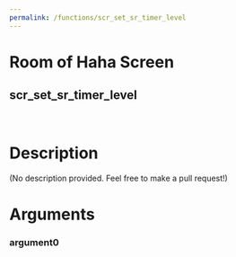 ```yaml
---
permalink: /functions/scr_set_sr_timer_level
---
```

# Room of Haha Screen  
## scr_set_sr_timer_level  
&nbsp;  
# Description  
(No description provided. Feel free to make a pull request!) 
&nbsp;  
# Arguments
### argument0

&nbsp;  


